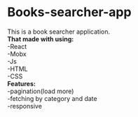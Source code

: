 # Books-searcher-app
This is a book searcher application.  
<b>That made with using:</b>  
-React  
-Mobx  
-Js  
-HTML  
-CSS  
<b>Features:</b>  
-pagination(load more)  
-fetching by category and date  
-responsive  
